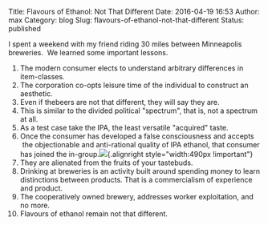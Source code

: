 Title: Flavours of Ethanol: Not That Different
Date: 2016-04-19 16:53
Author: max
Category: blog
Slug: flavours-of-ethanol-not-that-different
Status: published

I spent a weekend with my friend riding 30 miles between Minneapolis breweries.  We learned some important lessons.

1.  The modern consumer elects to understand arbitrary differences in item-classes.
2.  The corporation co-opts leisure time of the individual to construct an aesthetic.
3.  Even if thebeers are not that different, they will say they are.
4.  This is similar to the divided political "spectrum", that is, not a spectrum at all.
5.  As a test case take the IPA, the least versatile "acquired" taste.
6.  Once the consumer has developed a false consciousness and accepts  the objectionable and anti-rational quality of IPA ethanol, that consumer has joined the in-group.![](https://i.imgflip.com/jdpx5.jpg){.alignright style="width:490px !important"}
7.  They are alienated from the fruits of your tastebuds.
8.  Drinking at breweries is an activity built around spending money to learn distinctions between products. That is a commercialism of experience and product.
9.  The cooperatively owned brewery, addresses worker exploitation, and no more.
10. Flavours of ethanol remain not that different.
